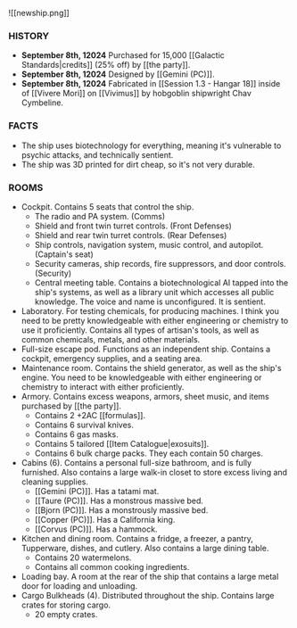 ![[newship.png]]
### HISTORY
- **September 8th, 12024** Purchased for 15,000 [[Galactic Standards|credits]] (25% off) by [[the party]].
- **September 8th, 12024** Designed by [[Gemini (PC)]]. 
- **September 8th, 12024** Fabricated in [[Session 1.3 - Hangar 18]] inside of [[Vivere Mori]] on [[Vivimus]] by hobgoblin shipwright Chav Cymbeline.

### FACTS
- The ship uses biotechnology for everything, meaning it's vulnerable to psychic attacks, and technically sentient. 
- The ship was 3D printed for dirt cheap, so it's not very durable. 

### ROOMS
- Cockpit. Contains 5 seats that control the ship. 
	- The radio and PA system. (Comms)
	- Shield and front twin turret controls. (Front Defenses)
	- Shield and rear twin turret controls. (Rear Defenses)
	- Ship controls, navigation system, music control, and autopilot. (Captain's seat)
	- Security cameras, ship records, fire suppressors, and door controls. (Security)
	- Central meeting table. Contains a biotechnological AI tapped into the ship's systems, as well as a library unit which accesses all public knowledge. The voice and name is unconfigured. It is sentient. 
- Laboratory. For testing chemicals, for producing machines. I think you need to be pretty knowledgeable with either engineering or chemistry to use it proficiently. Contains all types of artisan's tools, as well as common chemicals, metals, and other materials. 
- Full-size escape pod. Functions as an independent ship. Contains a cockpit, emergency supplies, and a seating area.
- Maintenance room. Contains the shield generator, as well as the ship's engine. You need to be knowledgeable with either engineering or chemistry to interact with either proficiently.
- Armory. Contains excess weapons, armors, sheet music, and items purchased by [[the party]]. 
	- Contains 2 +2AC [[formulas]].
	- Contains 6 survival knives.
	- Contains 6 gas masks.
	- Contains 5 tailored [[Item Catalogue|exosuits]]. 
	- Contains 6 bulk charge packs. They each contain 50 charges. 
- Cabins (6). Contains a personal full-size bathroom, and is fully furnished. Also contains a large walk-in closet to store excess living and cleaning supplies. 
	- [[Gemini (PC)]]. Has a tatami mat. 
	- [[Taure (PC)]]. Has a monstrous massive bed. 
	- [[Bjorn (PC)]]. Has a monstrously massive bed.
	- [[Copper (PC)]]. Has a California king. 
	- [[Corvus (PC)]]. Has a hammock. 
- Kitchen and dining room. Contains a fridge, a freezer, a pantry, Tupperware, dishes, and cutlery. Also contains a large dining table. 
	- Contains 20 watermelons. 
	- Contains all common cooking ingredients.
- Loading bay. A room at the rear of the ship that contains a large metal door for loading and unloading. 
- Cargo Bulkheads (4). Distributed throughout the ship. Contains large crates for storing cargo. 
	- 20 empty crates.